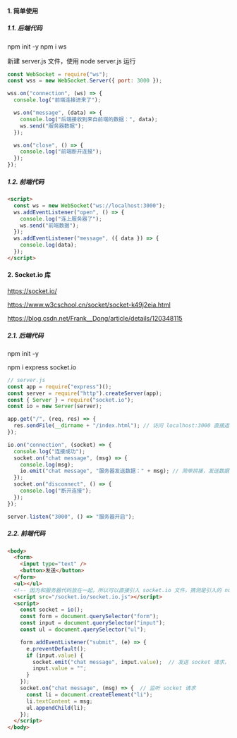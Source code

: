 #### 1. 简单使用

##### 1.1. 后端代码

npm init -y
npm i ws 

新建 server.js 文件，使用 node server.js 运行

```js
const WebSocket = require("ws");
const wss = new WebSocket.Server({ port: 3000 });

wss.on("connection", (ws) => {
  console.log("前端连接进来了");

  ws.on("message", (data) => {
    console.log("后端接收到来自前端的数据：", data);
    ws.send("服务器数据");
  });

  ws.on("close", () => {
    console.log("前端断开连接");
  });
});
```

##### 1.2. 前端代码

```html
<script>
  const ws = new WebSocket("ws://localhost:3000");
  ws.addEventListener("open", () => {
    console.log("连上服务器了");
    ws.send("前端数据");
  });
  ws.addEventListener("message", ({ data }) => {
    console.log(data);
  });
</script>
```



#### 2. Socket.io 库

https://socket.io/

https://www.w3cschool.cn/socket/socket-k49j2eia.html

https://blog.csdn.net/Frank__Dong/article/details/120348115

##### 2.1. 后端代码

npm init -y

npm i express socket.io

```js
// server.js
const app = require("express")();
const server = require("http").createServer(app);
const { Server } = require("socket.io");
const io = new Server(server);

app.get("/", (req, res) => {
  res.sendFile(__dirname + "/index.html"); // 访问 localhost:3000 直接返回前端代码
});

io.on("connection", (socket) => {
  console.log("连接成功");
  socket.on("chat message", (msg) => {
    console.log(msg);
    io.emit("chat message", "服务器发送数据：" + msg); // 简单拼接，发送数据给前端
  });
  socket.on("disconnect", () => {
    console.log("断开连接");
  });
});

server.listen("3000", () => "服务器开启");
```

##### 2.2. 前端代码

```html
<body>
  <form>
    <input type="text" />
    <button>发送</button>
  </form>
  <ul></ul>
  <!-- 因为和服务器代码放在一起，所以可以直接引入 socket.io 文件，猜测是引入的 node_modules 中的文件 -->
  <script src="/socket.io/socket.io.js"></script>
  <script>
    const socket = io();
    const form = document.querySelector("form");
    const input = document.querySelector("input");
    const ul = document.querySelector("ul");

    form.addEventListener("submit", (e) => {
      e.preventDefault();
      if (input.value) {
        socket.emit("chat message", input.value);  // 发送 socket 请求，请求名可以随意区
        input.value = "";
      }
    });
    socket.on("chat message", (msg) => {  // 监听 socket 请求
      const li = document.createElement("li");
      li.textContent = msg;
      ul.appendChild(li);
    });
  </script>
</body>
```




